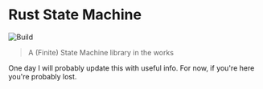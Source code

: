 # Rust State Machine
![Build](https://github.com/AdrienHallet/rs_state_machine/actions/workflows/rust.yaml/badge.svg)
> A (Finite) State Machine library in the works

One day I will probably update this with useful info. For now, if you're here you're probably lost.
